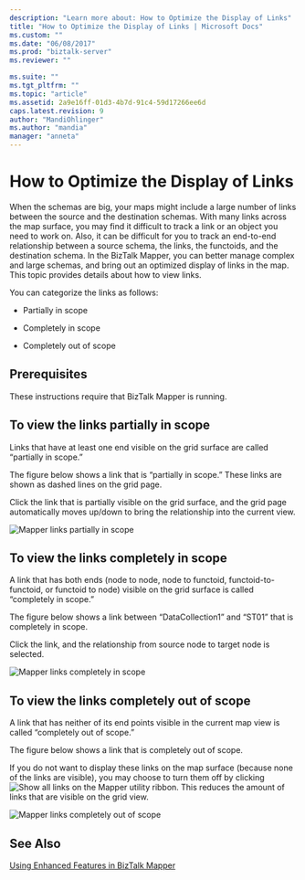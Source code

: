 ```yaml
---
description: "Learn more about: How to Optimize the Display of Links"
title: "How to Optimize the Display of Links | Microsoft Docs"
ms.custom: ""
ms.date: "06/08/2017"
ms.prod: "biztalk-server"
ms.reviewer: ""

ms.suite: ""
ms.tgt_pltfrm: ""
ms.topic: "article"
ms.assetid: 2a9e16ff-01d3-4b7d-91c4-59d17266ee6d
caps.latest.revision: 9
author: "MandiOhlinger"
ms.author: "mandia"
manager: "anneta"
---
```

# How to Optimize the Display of Links
When the schemas are big, your maps might include a large number of links between the source and the destination schemas. With many links across the map surface, you may find it difficult to track a link or an object you need to work on. Also, it can be difficult for you to track an end-to-end relationship between a source schema, the links, the functoids, and the destination schema. In the BizTalk Mapper, you can better manage complex and large schemas, and bring out an optimized display of links in the map. This topic provides details about how to view links.  
  
 You can categorize the links as follows:  
  
-   Partially in scope  
  
-   Completely in scope  
  
-   Completely out of scope  
  
## Prerequisites  
 These instructions require that BizTalk Mapper is running.  
  
## To view the links partially in scope  
 Links that have at least one end visible on the grid surface are called “partially in scope.”  
  
 The figure below shows a link that is “partially in scope.” These links are shown as dashed lines on the grid page.  
  
 Click the link that is partially visible on the grid surface, and the grid page automatically moves up/down to bring the relationship into the current view.  
  
 ![Mapper links partially in scope](../core/media/mapper-partiallyinscope.gif "Mapper_PartiallyInScope")  
  
## To view the links completely in scope  
 A link that has both ends (node to node, node to functoid, functoid-to-functoid, or functoid to node) visible on the grid surface is called “completely in scope.”  
  
 The figure below shows a link between “DataCollection1” and “ST01” that is completely in scope.  
  
 Click the link, and the relationship from source node to target node is selected.  
  
 ![Mapper links completely in scope](../core/media/mapper-completelyinscope.gif "Mapper_CompletelyInScope")  
  
## To view the links completely out of scope  
 A link that has neither of its end points visible in the current map view is called “completely out of scope.”  
  
 The figure below shows a link that is completely out of scope.  
  
 If you do not want to display these links on the map surface (because none of the links are visible), you may choose to turn them off by clicking ![Show all links](../core/media/mapper-showhideoutscopelinks.gif "Mapper_ShowHideOutScopeLinks") on the Mapper utility ribbon. This reduces the amount of links that are visible on the grid view.  
  
 ![Mapper links completely out of scope](../core/media/mapper-completelyoutscope.gif "Mapper_CompletelyOutScope")  
  
## See Also  
 [Using Enhanced Features in BizTalk Mapper](../core/using-enhanced-features-in-biztalk-mapper.md)
